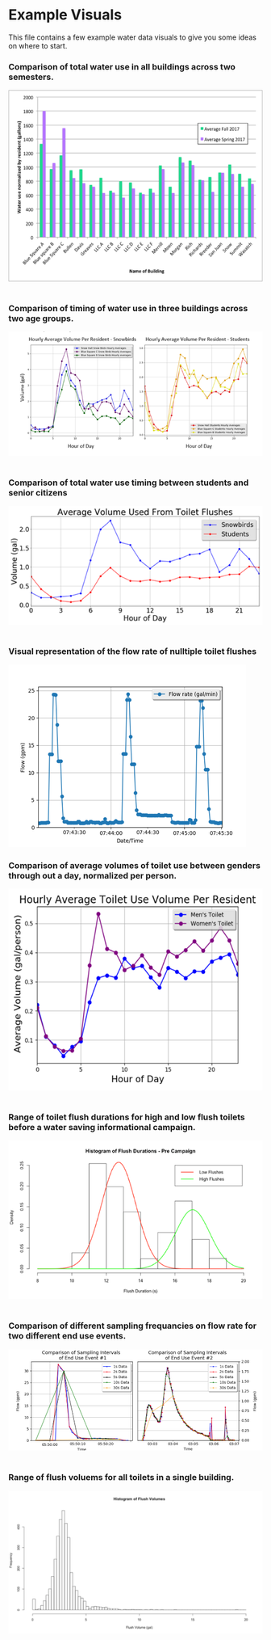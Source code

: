 # Example Visuals
This file contains a few example water data visuals to give you some ideas on where to start. 



### Comparison of total water use in all buildings across two semesters.


![](/doc/images/Picture1.png)&nbsp;



### Comparison of timing of water use in three buildings across two age groups.


![](/doc/images/Picture2.png)&nbsp;



### Comparison of total water use timing between students and senior citizens


![](/doc/images/Picture3.png)&nbsp;



### Visual representation of the flow rate of nulltiple toilet flushes


![](/doc/images/Picture4.png)&nbsp;



### Comparison of average volumes of toilet use between genders through out a day, normalized per person.


![](/doc/images/Picture5.png)&nbsp;



### Range of toilet flush durations for high and low flush toilets before a water saving informational campaign.

![](/doc/images/Picture8.png)&nbsp;



### Comparison of different sampling frequancies on flow rate for two different end use events. 


![](/doc/images/Picture9.png)&nbsp;



### Range of flush voluems for all toilets in a single building. 


![](/doc/images/Picturet.png)&nbsp;




